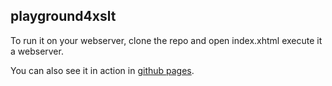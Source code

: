 

## playground4xslt

To run it on your webserver, clone the repo and open index.xhtml execute it a webserver.

You can also see it in action in [github pages](https://jrosell.github.io/playground4xslt/index.html).